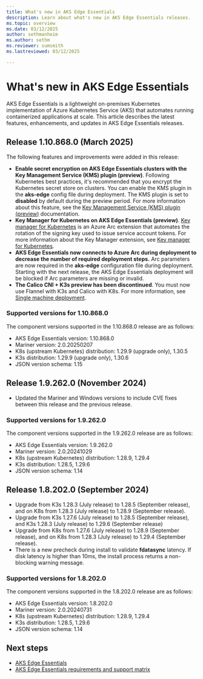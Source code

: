 ```yaml
---
title: What's new in AKS Edge Essentials
description: Learn about what's new in AKS Edge Essentials releases.
ms.topic: overview
ms.date: 03/12/2025
author: sethmanheim
ms.author: sethm 
ms.reviewer: sumsmith
ms.lastreviewed: 03/12/2025

---
```


# What's new in AKS Edge Essentials

AKS Edge Essentials is a lightweight on-premises Kubernetes implementation of Azure Kubernetes Service (AKS) that automates running containerized applications at scale. This article describes the latest features, enhancements, and updates in AKS Edge Essentials releases.

## Release 1.10.868.0 (March 2025)

The following features and improvements were added in this release:

- **Enable secret encryption on AKS Edge Essentials clusters with the Key Management Service (KMS) plugin (preview)**. Following Kubernetes best practices, it's recommended that you encrypt the Kubernetes secret store on clusters. You can enable the KMS plugin in the **aks-edge** config file during deployment. The KMS plugin is set to **disabled** by default during the preview period. For more information about this feature, see the [Key Management Service (KMS) plugin (preview)](aks-edge-howto-secret-encryption.md) documentation.
- **Key Manager for Kubernetes on AKS Edge Essentials (preview)**. [Key manager for Kubernetes](aks-edge-howto-key-manager.md) is an Azure Arc extension that automates the rotation of the signing key used to issue service account tokens. For more information about the Key Manager extension, see [Key manager for Kubernetes](aks-edge-howto-key-manager.md).
- **AKS Edge Essentials now connects to Azure Arc during deployment to decrease the number of required deployment steps.** Arc parameters are now required in the **aks-edge** configuration file during deployment. Starting with the next release, the AKS Edge Essentials deployment will be blocked if Arc parameters are missing or invalid.
- **The Calico CNI + K3s preview has been discontinued**. You must now use Flannel with K3s and Calico with K8s. For more information, see [Single machine deployment](aks-edge-howto-single-node-deployment.md#step-1-single-machine-configuration-parameters).

### Supported versions for 1.10.868.0

The component versions supported in the 1.10.868.0 release are as follows:

- AKS Edge Essentials version: 1.10.868.0
- Mariner version: 2.0.20250207
- K8s (upstream Kubernetes) distribution: 1.29.9 (upgrade only), 1.30.5
- K3s distribution: 1.29.9 (upgrade only), 1.30.6
- JSON version schema: 1.15

## Release 1.9.262.0 (November 2024)

- Updated the Mariner and Windows versions to include CVE fixes between this release and the previous release.

### Supported versions for 1.9.262.0

The component versions supported in the 1.9.262.0 release are as follows:

- AKS Edge Essentials version: 1.9.262.0
- Mariner version: 2.0.20241029
- K8s (upstream Kubernetes) distribution: 1.28.9, 1.29.4
- K3s distribution: 1.28.5, 1.29.6
- JSON version schema: 1.14

## Release 1.8.202.0 (September 2024)

- Upgrade from K3s 1.28.3 (July release) to 1.28.5 (September release), and on K8s from 1.28.3 (July release) to 1.28.9 (September release).
- Upgrade from K3s 1.27.6 (July release) to 1.28.5 (September release), and K3s 1.28.3 (July release) to 1.29.6 (September release)
- Upgrade from K8s from 1.27.6 (July release) to 1.28.9 (September release), and on K8s from 1.28.3 (July release) to 1.29.4 (September release).
- There is a new precheck during install to validate **fdatasync** latency. If disk latency is higher than 10ms, the install process returns a non-blocking warning message.

### Supported versions for 1.8.202.0

The component versions supported in the 1.8.202.0 release are as follows:

- AKS Edge Essentials version: 1.8.202.0
- Mariner version: 2.0.20240731
- K8s (upstream Kubernetes) distribution: 1.28.9, 1.29.4
- K3s distribution: 1.28.5, 1.29.6
- JSON version schema: 1.14

## Next steps

- [AKS Edge Essentials](aks-edge-overview.md)
- [AKS Edge Essentials requirements and support matrix](aks-edge-system-requirements.md)
